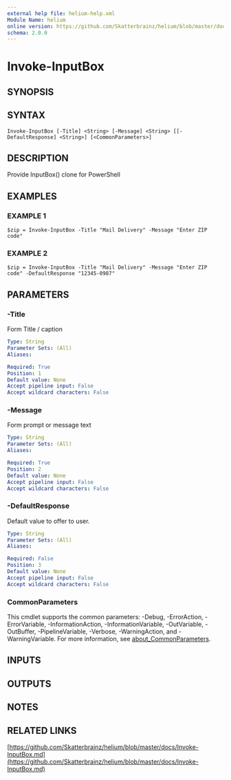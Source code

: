 ```yaml
---
external help file: helium-help.xml
Module Name: helium
online version: https://github.com/Skatterbrainz/helium/blob/master/docs/Invoke-InputBox.md
schema: 2.0.0
---
```


# Invoke-InputBox

## SYNOPSIS

## SYNTAX

```
Invoke-InputBox [-Title] <String> [-Message] <String> [[-DefaultResponse] <String>] [<CommonParameters>]
```

## DESCRIPTION
Provide InputBox() clone for PowerShell

## EXAMPLES

### EXAMPLE 1
```
$zip = Invoke-InputBox -Title "Mail Delivery" -Message "Enter ZIP code"
```

### EXAMPLE 2
```
$zip = Invoke-InputBox -Title "Mail Delivery" -Message "Enter ZIP code" -DefaultResponse "12345-0987"
```

## PARAMETERS

### -Title
Form Title / caption

```yaml
Type: String
Parameter Sets: (All)
Aliases:

Required: True
Position: 1
Default value: None
Accept pipeline input: False
Accept wildcard characters: False
```

### -Message
Form prompt or message text

```yaml
Type: String
Parameter Sets: (All)
Aliases:

Required: True
Position: 2
Default value: None
Accept pipeline input: False
Accept wildcard characters: False
```

### -DefaultResponse
Default value to offer to user.

```yaml
Type: String
Parameter Sets: (All)
Aliases:

Required: False
Position: 3
Default value: None
Accept pipeline input: False
Accept wildcard characters: False
```

### CommonParameters
This cmdlet supports the common parameters: -Debug, -ErrorAction, -ErrorVariable, -InformationAction, -InformationVariable, -OutVariable, -OutBuffer, -PipelineVariable, -Verbose, -WarningAction, and -WarningVariable. For more information, see [about_CommonParameters](http://go.microsoft.com/fwlink/?LinkID=113216).

## INPUTS

## OUTPUTS

## NOTES

## RELATED LINKS

[https://github.com/Skatterbrainz/helium/blob/master/docs/Invoke-InputBox.md](https://github.com/Skatterbrainz/helium/blob/master/docs/Invoke-InputBox.md)

